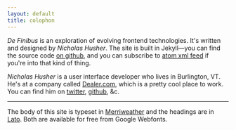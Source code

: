 ```yaml
---
layout: default
title: colophon
---
```


*De Finibus* is an exploration of evolving frontend technologies. It's written and designed by *Nicholas Husher*. The site is built in Jekyll&mdash;you can find the source code [on github](https://github.com/nhusher/blog), and you can subscribe to [atom xml feed](/atom.xml) if you're into that kind of thing.

*Nicholas Husher* is a user interface developer who lives in Burlington, VT. He's at a company called [Dealer.com](http://dealer.com), which is a pretty cool place to work. You can find him on [twitter](http://twitter.com/teslanick), [github](http://github.com/nhusher), &amp;c.

- - -

The body of this site is typeset in [Merriweather](http://www.google.com/fonts/specimen/Merriweather) and the headings are in [Lato](https://www.google.com/fonts/specimen/Lato). Both are available for free from Google Webfonts.
